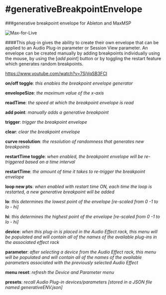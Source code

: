 #generativeBreakpointEnvelope
==================

###generative breakpoint envelope for Ableton and MaxMSP

![Max-for-Live](http://christopherkonopka.com/wp-content/uploads/2014/09/generativeEnvelope.png)

####This plug-in gives the ability to create their own envelope that can be applied to an Audio Plug-in parameter or Session View parameter. An envelope can be created manually by adding breakpoints individually using the mouse, by using the [*add point*] button or by toggling the restart feature which generates random breakpoints. 

https://www.youtube.com/watch?v=7SjVqSB3FCI

**on/off toggle**: *this enables the breakpoint envelope generator*

**envelopeSize**: *the maximum value of the x-axis*

**readTime**: *the speed at which the breakpoint envelope is read*

**add point**: *manually adds a generative breakpoint*

**trigger**: *trigger the breakpoint envelope*

**clear**: *clear the breakpoint envelope*

**curve resolution**: *the resolution of randomness that generates new breakpoints*

**restartTime toggle**: *when enabled, the breakpoint envelope will be re-triggered based on a time interval*

**restartTime**: *the amount of time it takes to re-trigger the breakpoint envelope*

**loop new pts**: *when enabled with restart time ON, each time the loop is restarted, a new generative breakpoint will be added*

**lo**: *this determines the lowest point of the envelope [re-scaled from 0 -1 to lo - hi]*

**hi**: *this determines the highest point of the envelope [re-scaled from 0 -1 to lo - hi]*

**device**: *when this plug-in is placed in the Audio Effect rack, this menu will be populated and will contain all of the names of the available plug-ins in the associated effect rack*

**parameter**: *after selecting a device from the Audio Effect rack, this menu will be populated and will contain all of the names of the available parameters associated with the previously selected Audio Effect*

**menu reset**: *refresh the Device and Parameter menu*

**presets**: *recall Audio Plug-in devices/parameters [stored in a JSON file named generativeENV.json]*
